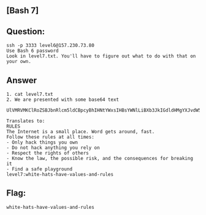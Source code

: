 [Bash 7]
---
Question:
---
	ssh -p 3333 level6@157.230.73.80
	Use Bash 6 password
	Look in level7.txt. You'll have to figure out what to do with that on your own.

Answer
---
	1. cat level7.txt
	2. We are presented with some base64 text

	UlVMRVMKClRoZSBJbnRlcm5ldCBpcyBhIHNtYWxsIHBsYWNlLiBXb3JkIGdldHMgYXJvdW5kLCBmYXN0LgoKRm9sbG93IHRoZXNlIHJ1bGVzIGF0IGFsbCB0aW1lczoKCi0gT25seSBoYWNrIHRoaW5ncyB5b3Ugb3duCgotIERvIG5vdCBoYWNrIGFueXRoaW5nIHlvdSByZWx5IG9uCgotIFJlc3BlY3QgdGhlIHJpZ2h0cyBvZiBvdGhlcnMKCi0gS25vdyB0aGUgbGF3LCB0aGUgcG9zc2libGUgcmlzaywgYW5kIHRoZSBjb25zZXF1ZW5jZXMgZm9yIGJyZWFraW5nIGl0CgotIEZpbmQgYSBzYWZlIHBsYXlncm91bmQKCmxldmVsNzp3aGl0ZS1oYXRzLWhhdmUtdmFsdWVzLWFuZC1ydWxlcwo=

	Translates to:
	RULES
	The Internet is a small place. Word gets around, fast.
	Follow these rules at all times:
	- Only hack things you own
	- Do not hack anything you rely on
	- Respect the rights of others
	- Know the law, the possible risk, and the consequences for breaking it
	- Find a safe playground
	level7:white-hats-have-values-and-rules


Flag:
---
	white-hats-have-values-and-rules